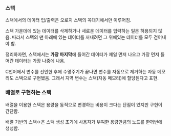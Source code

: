 ### 스택

스택에서의 데이터 입/출력은 오로지 스택의 꼭대기에서만 이루어짐.

스택 가운데에 있는 데이터를 삭제하거나 새로운 데이터를 입력하는 일은 허용되지 않음. 따라서 스택의 맨 아래에 있는 데이터를 꺼내려면 그 위에있는 데이터를 모두 걷어내야 함.

정리하자면, 스택에서는 <b>가장 마지막</b>에 들어간 데이터가 제일 먼저 나오고 가장 먼저 들어간 데이터는 가장 나중에 나옴.

C언어에서 변수를 선언한 후에 수명주기가 끝나면 변수를 자동으로 제거하는 자동 메모리도 스택으로 구현됐음. 그래서 지역 변수는 스택(자동 메모리)에 할당된다고 표현.

### 배열로 구현하는 스택

배열을 이용한 스택은 용량을 동적으로 변경하는 비용이 크다는 단점이 있지만 구현이 간단함.

배열 기반의 스택ㅇ은 스택 생성 초기에 사용자가 부여한 용량만큼의 노드를 한꺼번에 생성함.